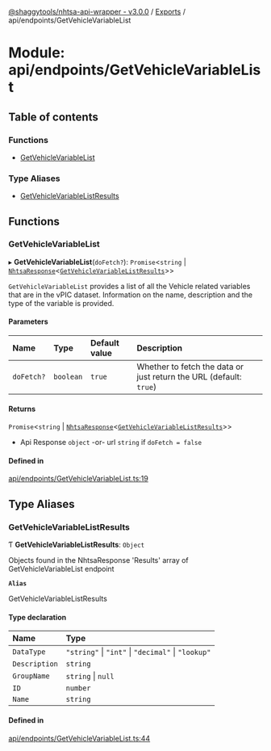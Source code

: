 [@shaggytools/nhtsa-api-wrapper - v3.0.0](../index.md) / [Exports](../modules.md) / api/endpoints/GetVehicleVariableList

# Module: api/endpoints/GetVehicleVariableList

## Table of contents

### Functions

- [GetVehicleVariableList](api_endpoints_GetVehicleVariableList.md#getvehiclevariablelist)

### Type Aliases

- [GetVehicleVariableListResults](api_endpoints_GetVehicleVariableList.md#getvehiclevariablelistresults)

## Functions

### GetVehicleVariableList

▸ **GetVehicleVariableList**(`doFetch?`): `Promise`<`string` \| [`NhtsaResponse`](api_types.md#nhtsaresponse)<[`GetVehicleVariableListResults`](api_endpoints_GetVehicleVariableList.md#getvehiclevariablelistresults)\>\>

`GetVehicleVariableList` provides a list of all the Vehicle related variables that are in the
vPIC dataset. Information on the name, description and the type of the variable is provided.

#### Parameters

| Name | Type | Default value | Description |
| :------ | :------ | :------ | :------ |
| `doFetch?` | `boolean` | `true` | Whether to fetch the data or just return the URL (default: `true`) |

#### Returns

`Promise`<`string` \| [`NhtsaResponse`](api_types.md#nhtsaresponse)<[`GetVehicleVariableListResults`](api_endpoints_GetVehicleVariableList.md#getvehiclevariablelistresults)\>\>

- Api Response
`object` -or- url `string` if `doFetch = false`

#### Defined in

[api/endpoints/GetVehicleVariableList.ts:19](https://github.com/ShaggyTech/nhtsa-api-wrapper/blob/1e31d45/packages/lib/src/api/endpoints/GetVehicleVariableList.ts#L19)

## Type Aliases

### GetVehicleVariableListResults

Ƭ **GetVehicleVariableListResults**: `Object`

Objects found in the NhtsaResponse 'Results' array of GetVehicleVariableList endpoint

**`Alias`**

GetVehicleVariableListResults

#### Type declaration

| Name | Type |
| :------ | :------ |
| `DataType` | ``"string"`` \| ``"int"`` \| ``"decimal"`` \| ``"lookup"`` |
| `Description` | `string` |
| `GroupName` | `string` \| ``null`` |
| `ID` | `number` |
| `Name` | `string` |

#### Defined in

[api/endpoints/GetVehicleVariableList.ts:44](https://github.com/ShaggyTech/nhtsa-api-wrapper/blob/1e31d45/packages/lib/src/api/endpoints/GetVehicleVariableList.ts#L44)
